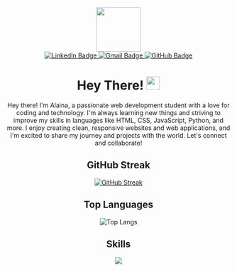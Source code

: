 <div id="header" align="center">
  <img src="https://media.giphy.com/media/M9gbBd9nbDrOTu1Mqx/giphy.gif" width="100"/>
  <div id="badges">
    <a href="https://www.linkedin.com/in/alaina-881023343/">
      <img src="https://img.shields.io/badge/LinkedIn-blue?style=for-the-badge&logo=linkedin&logoColor=white" alt="LinkedIn Badge"/>
    </a>
    <a href="mailto:alainaajce93@gmail.com">
      <img src="https://img.shields.io/badge/Gmail-red?style=for-the-badge&logo=gmail&logoColor=white" alt="Gmail Badge"/>
    </a>
    <a href="https://github.com/Alaina-1">
      <img src="https://img.shields.io/badge/GitHub-black?style=for-the-badge&logo=github&logoColor=white" alt="GitHub Badge"/>
    </a>
  </div>
  <h1>Hey There! <img src="https://media.giphy.com/media/hvRJCLFzcasrR4ia7z/giphy.gif" width="30px"/></h1>
  <p align="center">
    Hey there! I'm Alaina, a passionate web development student with a love for coding and technology. I'm always learning new things and striving to improve my skills in languages like HTML, CSS, JavaScript, Python, and more. I enjoy creating clean, responsive websites and web applications, and I'm excited to share my journey and projects with the world. Let's connect and collaborate!
  </p>
  <h2>GitHub Streak</h2>
  <a href="https://streak-stats.demolab.com/?user=Alaina-1&theme=dark">
    <img src="https://streak-stats.demolab.com/?user=Alaina-1&theme=dark" alt="GitHub Streak" />
  </a>
  <h2>Top Languages</h2>
  <img src="https://github-readme-stats.vercel.app/api/top-langs/?username=Alaina-1&layout=compact&theme=vision-friendly-dark" alt="Top Langs" />
</div>
<h2 align="center">Skills</h2>
<p align="center">
  <a href="https://skillicons.dev">
    <img src="https://skillicons.dev/icons?i=c,java,html,css,python" />
  </a>
</p>
